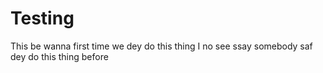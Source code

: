 # Testing
This be wanna first time we dey do this thing 
I no see ssay somebody saf dey do this thing before 
